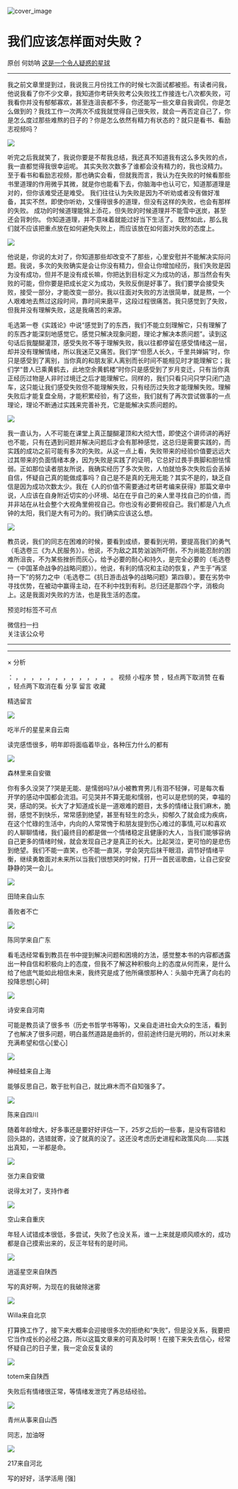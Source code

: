 ![cover_image](https://mmbiz.qpic.cn/mmbiz_jpg/UF0iaTnc0u77gkywAHBj3XBDPqe2a8Qpo0wJHZ5wMWp1Y3fIgvjiafZzaydQvGGMJXdzSxF6rPv8R5X097mbjPPQ/0?wx_fmt=jpeg)

#  我们应该怎样面对失败？

原创  何妨呐  [ 这是一个令人疑惑的星球 ](javascript:void\(0\);)

__ _ _ _ _

我之前文章里提到过，我说我三月份找工作的时候七次面试都被拒。有读者问我，他说我看了你不少文章，我知道你考研失败考公失败找工作接连七八次都失败，可我看你并没有郁郁寡欢，甚至连沮丧都不多，你还能写一些文章自我调侃，你是怎么做到的？我找工作一次两次不成我就觉得自己很失败，就会一再否定自己了，你是怎么度过那些难熬的日子的？你是怎么依然有精力有状态的？就只是看书、看励志视频吗？

![](https://mmbiz.qpic.cn/mmbiz_jpg/UF0iaTnc0u77gkywAHBj3XBDPqe2a8Qpo0KN8BvVLUmft8JViaicvmDzcfOncCdfPW94qLjjFxKpCAOOQCv7Licpfg/640?wx_fmt=jpeg)

听完之后我就笑了，我说你要是不帮我总结，我还真不知道我有这么多失败的点，我一直都觉得我很幸运呢。  其实失败次数多了谁都会没有精力的，我也没精力。
至于看书和看励志视频，那也确实会看，但就我而言，我认为在失败的时候看那些书里道理的作用微乎其微，就是你也能看下去，你脑海中也认可它，知道那道理是对的，但你该难受还是难受。
我们往往认为失败是因为不听劝或者没有做好准备，其实不然，即使你听劝，又懂得很多的道理，但没有这样的失败，也会有那样的失败。
成功的时候道理能锦上添花，但失败的时候道理并不能雪中送炭，甚至还会背刺你。  你知道道理，并不意味着就能过好当下生活了。
既然如此，那么我们就不应该把重点放在如何避免失败上，而应该放在如何面对失败的态度上。

![](https://mmbiz.qpic.cn/mmbiz_jpg/UF0iaTnc0u77gkywAHBj3XBDPqe2a8Qpopqialvuzth1EBxp3picUibQ6yfO4K4hLggGShNtNciaBheXvTPEfAC970w/640?wx_fmt=jpeg)

他说是，你说的太对了，你知道那些却改变不了那些，心里安慰并不能解决实际问题。我说，多次的失败确实是会让你没有精力，但会让你增加经历，我们失败是因为没有成功，但并不是没有成长嘛，你把达到目标定义为成功的话，那当然会有失败的可能，但你要是把成长定义为成功，失败反倒是好事了。我们要学会接受失败，接受一部分，才能改变一部分。我以往面对失败的方法很简单，就是熬，一个人艰难地去熬过这段时间，靠时间来磨平，这段过程很痛苦。我只感觉到了失败，但我并没有理解失败，这是我痛苦的来源。

毛选第一卷《实践论》中说“感觉到了的东西，我们不能立刻理解它，只有理解了的东西才能深刻地感觉它。感觉只解决现象问题，理论才解决本质问题”。读到这句话后我醍醐灌顶，感受失败不等于理解失败，我以往都停留在感受情绪这一层，却并没有理解情绪，所以我迷茫又痛苦。我们学“但愿人长久，千里共婵娟”时，你只是感受到了离别，当你真的和朋友家人离别而长时间不能相见时才能理解它；我们学“昔人已乘黄鹤去，此地空余黄鹤楼”时你只是感受到了岁月变迁，只有当你真正经历过物是人非时过境迁之后才能理解它。同样的，我们只看只问只学只闭门造车，这只能让我们感受失败但不能理解失败，只有经历过失败才能理解失败。理解失败后才能复盘全局，才能积累经验，有了这些，我们就有了再次尝试做事的一点理论，理论不断通过实践来完善补充，它是能解决实质问题的。

![](https://mmbiz.qpic.cn/mmbiz_jpg/UF0iaTnc0u77gkywAHBj3XBDPqe2a8Qpo2GJL7dpPcOS2y0NZrOSKlYOd6OQyJWrFicW3Vg2N11icsPK9YNiaFNgWA/640?wx_fmt=jpeg&from=appmsg)

我一直认为，人不可能在课堂上真正醍醐灌顶和大彻大悟，即使这个讲师讲的再好也不能，只有在遇到问题并解决问题后才会有那种感觉，这总归是需要实践的，而实践的成功之前可能有多次的失败。从这一点上看，失败带来的经验价值要远远大过其带来的负面情绪本身，因为失败是实践了的证明，它总好过畏手畏脚和胆怯懦弱。正如那位读者朋友所说，我确实经历了多次失败，人怕就怕多次失败后会丢掉自信，怀疑自己真的能做成事吗？自己是不是真的无用无能？其实不是的，缺乏自信是因为成功次数太少。我在《人的价值不需要通过考研考编来获得》那篇文章中说，人应该在自身附近切实的小环境、站在在乎自己的亲人里寻找自己的价值，而并非站在从社会整个大视角里俯视自己。你也没有必要俯视自己。我们都是八九点钟的太阳，我们是大有可为的。我们确实应该这么想。

![](https://mmbiz.qpic.cn/mmbiz_jpg/UF0iaTnc0u77gkywAHBj3XBDPqe2a8QpoauHF9jTkxsWOsNcZdXaCJibvmwckZ1vY9eDs1VNWGUbRkhWfJFm5HQg/640?wx_fmt=jpeg)

教员说，我们的同志在困难的时候，要看到成绩，要看到光明，要提高我们的勇气（毛选卷三《为人民服务》）。他说，不为敌之其势汹汹所吓倒，不为尚能忍耐的困难所沮丧，不为某些挫折而灰心，给予必要的耐心和持久，是完全必要的（毛选卷一《中国革命战争的战略问题》）。他说，有利的情况和主动的恢复，产生于“再坚持一下”的努力之中（毛选卷二《抗日游击战争的战略问题》第四章）。要在劣势中寻找优势，在被动中赢得主动，在不利中找到有利。总归还是那四个字，消极向上。这是我面对失败的方法，也是我生活的态度。

  

预览时标签不可点

微信扫一扫  
关注该公众号





****



****



×  分析

：  ，  ，  ，  ，  ，  ，  ，  ，  ，  ，  ，  ，  。  视频  小程序  赞  ，轻点两下取消赞  在看  ，轻点两下取消在看
分享  留言  收藏

精选留言

![](http://wx.qlogo.cn/mmopen/n6tINRGwUZWMe5iaSEq9WTjicDZ42MFgmzdPBXZ0NKmPZaop9pWLia1j8scueWWbEjiaG109Muia8ianNfXOibSkFTb8g8Ac4W61gEib/64)

吃半斤的星星来自云南

读完感悟很多，明年即将面临着毕业，各种压力什么的都有

![](http://wx.qlogo.cn/mmopen/O9pEic1aHxebLvosjfiadDzjzKqfPaRdG2HPYkPDTGz48mfyH7RMpd9G1glbcS6tDXzfibPcCYQMTOAd0XYQicQ8W2gmqNfK02t09yKHV7rs4jFhRp441FLWdHBcRPFwlCM9/64)

森林里来自安徽

你有多久没哭了?哭是无能、是懦弱吗?从小被教育男儿有泪不轻弹，可是每次看开学的感动中国都会流泪。可见哭并不算无能和懦弱，也可以是悲悯的哭，幸福的哭，感动的哭。长大了才知道成长是一道艰难的题目，太多的情绪让我们麻木，脆弱，感觉不到快乐，常常感到绝望，甚至有轻生的念头，抑郁久了就会成为疾病，在这个忙碌的生活中，内向的人常常愧于和朋友提到伤心难过的事情,可以和喜欢的人聊聊情绪，我们最终目的都是做一个情绪稳定且健康的大人，当我们能够容纳自己更多的情绪时候，就会发现自己才是真正的长大。比起哭泣，更可怕的是悲伤到绝望。我们不能一直笑，也不能一直哭，学会哭完后抹干眼泪，调节好情绪平衡，继续勇敢面对未来所以当我们很想哭的时候，打开一首民谣歌曲，让自己安安静静的哭一会儿。

![](http://wx.qlogo.cn/mmopen/KHvxKg8z8EiaPHhCXlm2jQPccMbm9o8PQpy38vYlvPH9EPWEUeI1ZtSNperB9VByuqO8EZqzcHb6iag4Z6plMekcF9WQePjdUj0RRHGvibsrZPCh0yLqEbCnCiboDLibej2Dn/64)

田琦来自山东

善败者不亡

![](http://wx.qlogo.cn/mmopen/n6tINRGwUZXkFiblkvVB6W94xq0qWneicLPibPd6axj0TQ9BZUsC9WtGbEDd0W0d6aISUODiaB6z8K5ibiacfvB3tKZMjJckGscVibd/64)

陈同学来自广东

看毛选经常看到教员在书中提到解决问题和困境的方法，感觉整本书的内容都透露出一种自信和积极向上的态度，但我不了解这种积极向上的态度从何而来，是什么给了他底气能如此相信未来，我终究是成了他所痛恨那种人：头脑中充满了向右的投降思想[心碎]

![](http://wx.qlogo.cn/mmopen/KHvxKg8z8Eia917KMAhttyDmeLTQDlCEArias5j1of6AnGOLibTtxDN8BKuRicZQz07H3vUpXercOHbpgIw0KAUN0iaK02SyFhE35/64)

诗安来自河南

可能是教员读了很多书（历史书哲学书等等)，又亲自走进社会大众的生活，看到了也解决了很多问题，明白虽然道路是曲折的，但前途终归是光明的，所以对未来充满希望和信心[爱心]

![](https://wx.qlogo.cn/mmopen/vi_32/Q3auHgzwzM7PpIFNNvE1lsyK5ETarw6wj0YkJEVW4FWctE1ichXTKXVU0icOByjib9oAPwngvEWya4U4LG7hfrgNA/64)

神经蛙来自上海

能够反思自己，敢于批判自己，就比麻木而不自知强多了。

![](http://wx.qlogo.cn/mmopen/n6tINRGwUZWL5JHAgPEHAgrxSTbjmKlRZxeP2ibkJs6ia9s0OxMI9IyicuGZuFLOZ2enVcms9AAv4qnSfM5zmVX98IupaTZnFLF/64)

陈来自四川

随着年龄增大，好多事还是要好好评估一下，25岁之后的一些事，是没有容错和回头路的，选错就寄，没了就真的没了。这还没考虑历史进程和政策风向……实践出真知，一半都是命。

![](https://wx.qlogo.cn/mmopen/vi_32/Q3auHgzwzM7PpIFNNvE1lsyK5ETarw6wibRsWEARGevaBTFfNhCpsBL0JTYjIFHROibmrwyWjmZ8e6GTaeeJkOZQ/64)

张力来自安徽

说得太对了，支持作者

![](http://wx.qlogo.cn/mmopen/ajNVdqHZLLAWBiaQ6O5RjoT2hJNU1112pdkj8LTQTjIwbcKBUFUh6ty1AWdnnPhz4CsFP64mCOOjoOHR0F4ftARMAu7bDoIaUp1SSBxYlibQEkPSsiaWBgIP1BA379ArslQg4CboKnUggQ/64)

空山来自重庆

年轻人试错成本很低，多尝试，失败了也没关系，谁一上来就是顺风顺水的，成功都是自己摸索出来的，反正年轻有的是时间。

![](http://wx.qlogo.cn/mmopen/Q3auHgzwzM5EFxrXFGzfp7TjCeWNxaHP8omPj1RCOCkRth1hc66orKk0z0iaJ8txzHUxNzvSKRlpyLBfRIBZLnjaB6qyIYEJLataTtOSOXgh1bmd2ibAxuktqMBzAATdVepicSSBVEY6qo/64)

逍遥星空来自陕西

写的真好啊，为现在的我破除迷雾

![](http://wx.qlogo.cn/mmopen/PiajxSqBRaEL1PCZ2JibvHuWbdzHDK5SdHlwkFR1pMgiaSDaVTd9KQHRRzxw3sjPwz8JpSdAC8SeSAII1NanMEBXJKRUUNc8ltibvNDg8aTTG5HahG2PSk27ppC4iaib5Z4r4x/64)

Willa来自北京

打算换工作了，接下来大概率会迎接很多次的拒绝和“失败”，但是没关系，我要把它当作成长的必经之路，所以这篇文章来的可真及时啊！在接下来失去信心，经常怀疑自己的日子里，我一定会反复读的

![](http://wx.qlogo.cn/mmopen/n6tINRGwUZV6jfbRfTTI7XIGUXSm1btEJ2ibIdoDibiaAKHATAhZI7R18QU6uOhNPUXSycLZsTa4sBBZicHhs1gN53hibx9EXvegS/64)

totem来自陕西

失败后有情绪很正常，等情绪发泄完了再总结经验。

![](http://wx.qlogo.cn/mmopen/KHvxKg8z8Eia917KMAhttyLDiarSzibYo5pZTFm0axPEV9agiavKzLNwM68dNz6TXJlHvevhRLZp07XnYOiasxGtIgCQlLJ4qXja8/64)

青州从事来自山西

同志，加油呀

![](http://wx.qlogo.cn/mmopen/KHvxKg8z8EjtpVQfw8YFKmfia9kMibvQAVYvicc8y9EGWwvTIe6AibBy0L8DDmlPY9MtvtnvzHuuUblmCa1GcCn4BPrYZpz6y65yvUibmFpDbicJn2krJLkjXyiahJ92QOqHFsia/64)

217来自河北

写的好好，活学活用 [强]

